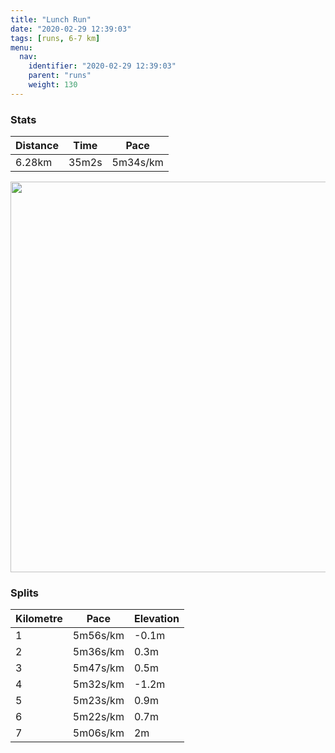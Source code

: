 ```yaml
---
title: "Lunch Run"
date: "2020-02-29 12:39:03"
tags: [runs, 6-7 km]
menu:
  nav:
    identifier: "2020-02-29 12:39:03"
    parent: "runs"
    weight: 130
---
```


### Stats

| Distance | Time | Pace |
|----------|------|------|
|6.28km|35m2s|5m34s/km|

<img src='https://maps.googleapis.com/maps/api/staticmap?maptype=terrain&path=enc:}qkeIdswLACGDR@NXf@`@b@JNPZBZXRC`@@DB\GV@JQ@GFCz@fAFDBEB?BIIHIX[h@EfAG`@BVXp@`@h@DNLf@JdALd@Pz@HVJL@FDbBM|@B^h@LLLBN@X^lAJp@JTLNLZd@r@PPv@dAXr@D\VADFJ`@Hl@^pAG~@T\r@l@JVFHD@BFNvB?PHd@CLDb@Cd@Bd@t@|BR\`ArCZv@bA~A~@jAp@j@FHHDd@OZ?f@Jx@b@h@p@~AhE\l@f@v@f@j@\j@r@x@P^b@n@Pz@|@`C`@`Bh@dBZ~@h@nBVhBZrATzA`@hBXfCTrA^~C@f@Df@Lv@PzAz@lFFv@Tz@@TCZOLG@WmB@MJb@Zz@D^PhHCr@BdAG^Ab@B`@J`ADvAEvAEn@Bn@JfAKhEAtDKnAWj@E~@E^D^?x@Df@?b@N|AFR?JCR?RP`@?PWhAITMBQLKN]lAAXF\Gv@AdDQhAC\Dd@?xA@^F`DJ`CAR@NUoBMkB@cAAy@A_@Kw@BqAEeBJ_CAWH_A@qBLwB@MZsAZ}FF[FINc@LQJiAJYBa@?aAJcAAs@EQ[q@Gk@F_APeA?w@A[Im@Og@CY@mAOy@Ac@LiABg@Ac@@g@AgAHuBFq@WmB@m@Gm@Mw@RzBREGaAg@_CIeAMeAMq@[mCMs@y@wHMu@WmB]qBMWKW]_COy@Oc@Km@e@iAMi@Yw@e@gCq@uBUi@Ke@[KOO]g@Wg@wA_BYe@i@s@Sg@Qk@Im@Qw@Yq@_@g@WMq@IU?OH[EKBKIIe@EOIE?IB]?w@Gk@Bq@HsA?c@Co@@QH]@c@Es@Mm@BaBGe@Og@KQKV_@g@MWOCa@cAUw@G[&key=AIzaSyBPVQ_iynBzLujdhfLzy8Z-5zczbktE55k&size=800x800&scale=2&markers=color:yellow|label:S|53.47631,-2.25603&markers=color:green|label:F|53.470569999999974,-2.264289999999999' width='625' />

### Splits

| Kilometre | Pace | Elevation |
|------|------|-----------|
|1|5m56s/km|-0.1m|
|2|5m36s/km|0.3m|
|3|5m47s/km|0.5m|
|4|5m32s/km|-1.2m|
|5|5m23s/km|0.9m|
|6|5m22s/km|0.7m|
|7|5m06s/km|2m|
